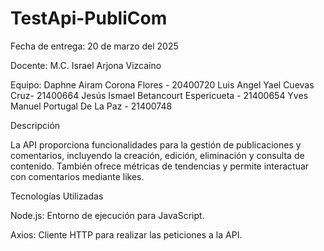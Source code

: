 # TestApi-PubliCom

Fecha de entrega: 20 de marzo del 2025

Docente:
M.C. Israel Arjona Vizcaíno

Equipo:
  Daphne Airam Corona Flores - 20400720
  Luis Angel Yael Cuevas Cruz- 21400664
  Jesús Ismael Betancourt Espericueta - 21400654
  Yves Manuel Portugal De La Paz - 21400748

Descripción

La API proporciona funcionalidades para la gestión de publicaciones y comentarios, incluyendo la creación, edición, eliminación y consulta de contenido. También ofrece métricas de tendencias y permite interactuar con comentarios mediante likes.

Tecnologías Utilizadas

Node.js: Entorno de ejecución para JavaScript.

Axios: Cliente HTTP para realizar las peticiones a la API.
